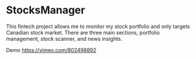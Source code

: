 # StocksManager

This fintech project allows me to monitor my stock portfolio and only targets Canadian stock market. There are three main sections, portfolio management, stock scanner, and news insights.

Demo https://vimeo.com/802498892
